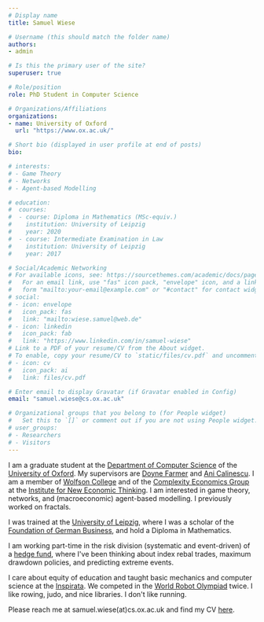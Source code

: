 ```yaml
---
# Display name
title: Samuel Wiese

# Username (this should match the folder name)
authors:
- admin

# Is this the primary user of the site?
superuser: true

# Role/position
role: PhD Student in Computer Science

# Organizations/Affiliations
organizations:
- name: University of Oxford
  url: "https://www.ox.ac.uk/"

# Short bio (displayed in user profile at end of posts)
bio:

# interests:
# - Game Theory
# - Networks
# - Agent-based Modelling

# education:
#  courses:
#  - course: Diploma in Mathematics (MSc-equiv.)
#    institution: University of Leipzig
#    year: 2020
#  - course: Intermediate Examination in Law
#    institution: University of Leipzig
#    year: 2017

# Social/Academic Networking
# For available icons, see: https://sourcethemes.com/academic/docs/page-builder/#icons
#   For an email link, use "fas" icon pack, "envelope" icon, and a link in the
#   form "mailto:your-email@example.com" or "#contact" for contact widget.
# social:
# - icon: envelope
#   icon_pack: fas
#   link: "mailto:wiese.samuel@web.de"
# - icon: linkedin
#   icon_pack: fab
#   link: "https://www.linkedin.com/in/samuel-wiese"
# Link to a PDF of your resume/CV from the About widget.
# To enable, copy your resume/CV to `static/files/cv.pdf` and uncomment the lines below.
# - icon: cv
#   icon_pack: ai
#   link: files/cv.pdf

# Enter email to display Gravatar (if Gravatar enabled in Config)
email: "samuel.wiese@cs.ox.ac.uk"

# Organizational groups that you belong to (for People widget)
#   Set this to `[]` or comment out if you are not using People widget.
# user_groups:
# - Researchers
# - Visitors
---
```


I am a graduate student at the <a href="http://www.cs.ox.ac.uk/">Department of Computer Science</a> of the <a href="https://www.ox.ac.uk/">University of Oxford</a>. My supervisors are <a href="https://www.inet.ox.ac.uk/people/j-doyne-farmer/">Doyne Farmer</a> and <a href="https://www.cs.ox.ac.uk/people/ani.calinescu/">Ani Calinescu</a>. I am a member of <a href="https://www.wolfson.ox.ac.uk/">Wolfson College</a> and of the <a href="https://www.inet.ox.ac.uk/research/programmes/complexity-economics">Complexity Economics Group</a> at the <a href="https://www.inet.ox.ac.uk">Institute for New Economic Thinking</a>. I am interested in game theory, networks, and (macroeconomic) agent-based modelling. I previously worked on fractals.

I was trained at the <a href="https://www.uni-leipzig.de/">University of Leipzig</a>, where I was a scholar of the <a href="https://www.sdw.org/">Foundation of German Business</a>, and hold a Diploma in Mathematics.

I am working part-time in the risk division (systematic and event-driven) of a <a href="https://www.bamfunds.com">hedge fund</a>, where I've been thinking about index rebal trades, maximum drawdown policies, and predicting extreme events.

I care about equity of education and taught basic mechanics and computer science at the <a href="https://www.inspirata.de">Inspirata</a>. We competed in the <a href="https://wro-association.org/home">World Robot Olympiad</a> twice. I like rowing, judo, and nice libraries. I don't like running.

Please reach me at samuel.wiese(at)cs.ox.ac.uk and find my CV <a href="/uploads/CV.pdf">here</a>.
